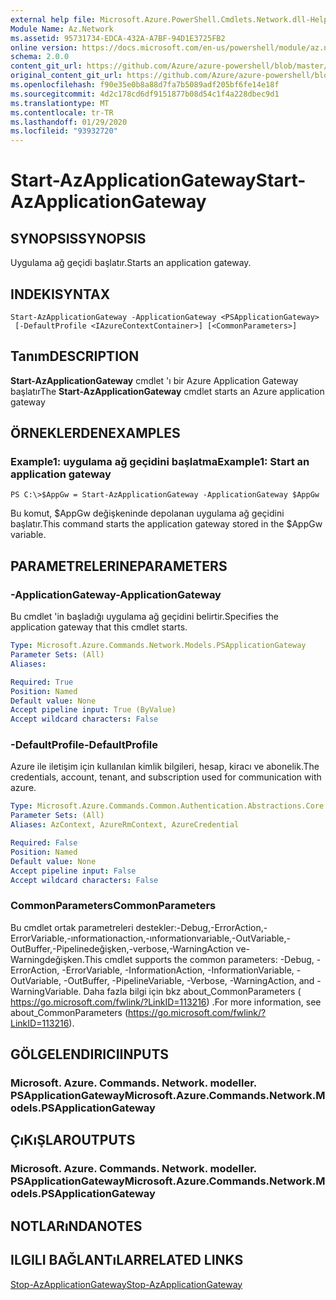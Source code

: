 ```yaml
---
external help file: Microsoft.Azure.PowerShell.Cmdlets.Network.dll-Help.xml
Module Name: Az.Network
ms.assetid: 95731734-EDCA-432A-A7BF-94D1E3725FB2
online version: https://docs.microsoft.com/en-us/powershell/module/az.network/start-azapplicationgateway
schema: 2.0.0
content_git_url: https://github.com/Azure/azure-powershell/blob/master/src/Network/Network/help/Start-AzApplicationGateway.md
original_content_git_url: https://github.com/Azure/azure-powershell/blob/master/src/Network/Network/help/Start-AzApplicationGateway.md
ms.openlocfilehash: f90e35e0b8a88d7fa7b5089adf205bf6fe14e18f
ms.sourcegitcommit: 4d2c178cd6df9151877b08d54c1f4a228dbec9d1
ms.translationtype: MT
ms.contentlocale: tr-TR
ms.lasthandoff: 01/29/2020
ms.locfileid: "93932720"
---
```

# <span data-ttu-id="db39f-101">Start-AzApplicationGateway</span><span class="sxs-lookup"><span data-stu-id="db39f-101">Start-AzApplicationGateway</span></span>

## <span data-ttu-id="db39f-102">SYNOPSIS</span><span class="sxs-lookup"><span data-stu-id="db39f-102">SYNOPSIS</span></span>
<span data-ttu-id="db39f-103">Uygulama ağ geçidi başlatır.</span><span class="sxs-lookup"><span data-stu-id="db39f-103">Starts an application gateway.</span></span>

## <span data-ttu-id="db39f-104">INDEKI</span><span class="sxs-lookup"><span data-stu-id="db39f-104">SYNTAX</span></span>

```
Start-AzApplicationGateway -ApplicationGateway <PSApplicationGateway>
 [-DefaultProfile <IAzureContextContainer>] [<CommonParameters>]
```

## <span data-ttu-id="db39f-105">Tanım</span><span class="sxs-lookup"><span data-stu-id="db39f-105">DESCRIPTION</span></span>
<span data-ttu-id="db39f-106">**Start-AzApplicationGateway** cmdlet 'ı bir Azure Application Gateway başlatır</span><span class="sxs-lookup"><span data-stu-id="db39f-106">The **Start-AzApplicationGateway** cmdlet starts an Azure application gateway</span></span>

## <span data-ttu-id="db39f-107">ÖRNEKLERDEN</span><span class="sxs-lookup"><span data-stu-id="db39f-107">EXAMPLES</span></span>

### <span data-ttu-id="db39f-108">Example1: uygulama ağ geçidini başlatma</span><span class="sxs-lookup"><span data-stu-id="db39f-108">Example1: Start an application gateway</span></span>
```
PS C:\>$AppGw = Start-AzApplicationGateway -ApplicationGateway $AppGw
```

<span data-ttu-id="db39f-109">Bu komut, $AppGw değişkeninde depolanan uygulama ağ geçidini başlatır.</span><span class="sxs-lookup"><span data-stu-id="db39f-109">This command starts the application gateway stored in the $AppGw variable.</span></span>

## <span data-ttu-id="db39f-110">PARAMETRELERINE</span><span class="sxs-lookup"><span data-stu-id="db39f-110">PARAMETERS</span></span>

### <span data-ttu-id="db39f-111">-ApplicationGateway</span><span class="sxs-lookup"><span data-stu-id="db39f-111">-ApplicationGateway</span></span>
<span data-ttu-id="db39f-112">Bu cmdlet 'in başladığı uygulama ağ geçidini belirtir.</span><span class="sxs-lookup"><span data-stu-id="db39f-112">Specifies the application gateway that this cmdlet starts.</span></span>

```yaml
Type: Microsoft.Azure.Commands.Network.Models.PSApplicationGateway
Parameter Sets: (All)
Aliases:

Required: True
Position: Named
Default value: None
Accept pipeline input: True (ByValue)
Accept wildcard characters: False
```

### <span data-ttu-id="db39f-113">-DefaultProfile</span><span class="sxs-lookup"><span data-stu-id="db39f-113">-DefaultProfile</span></span>
<span data-ttu-id="db39f-114">Azure ile iletişim için kullanılan kimlik bilgileri, hesap, kiracı ve abonelik.</span><span class="sxs-lookup"><span data-stu-id="db39f-114">The credentials, account, tenant, and subscription used for communication with azure.</span></span>

```yaml
Type: Microsoft.Azure.Commands.Common.Authentication.Abstractions.Core.IAzureContextContainer
Parameter Sets: (All)
Aliases: AzContext, AzureRmContext, AzureCredential

Required: False
Position: Named
Default value: None
Accept pipeline input: False
Accept wildcard characters: False
```

### <span data-ttu-id="db39f-115">CommonParameters</span><span class="sxs-lookup"><span data-stu-id="db39f-115">CommonParameters</span></span>
<span data-ttu-id="db39f-116">Bu cmdlet ortak parametreleri destekler:-Debug,-ErrorAction,-ErrorVariable,-ınformationaction,-ınformationvariable,-OutVariable,-OutBuffer,-Pipelinedeğişken,-verbose,-WarningAction ve-Warningdeğişken.</span><span class="sxs-lookup"><span data-stu-id="db39f-116">This cmdlet supports the common parameters: -Debug, -ErrorAction, -ErrorVariable, -InformationAction, -InformationVariable, -OutVariable, -OutBuffer, -PipelineVariable, -Verbose, -WarningAction, and -WarningVariable.</span></span> <span data-ttu-id="db39f-117">Daha fazla bilgi için bkz about_CommonParameters ( https://go.microsoft.com/fwlink/?LinkID=113216) .</span><span class="sxs-lookup"><span data-stu-id="db39f-117">For more information, see about_CommonParameters (https://go.microsoft.com/fwlink/?LinkID=113216).</span></span>

## <span data-ttu-id="db39f-118">GÖLGELENDIRICI</span><span class="sxs-lookup"><span data-stu-id="db39f-118">INPUTS</span></span>

### <span data-ttu-id="db39f-119">Microsoft. Azure. Commands. Network. modeller. PSApplicationGateway</span><span class="sxs-lookup"><span data-stu-id="db39f-119">Microsoft.Azure.Commands.Network.Models.PSApplicationGateway</span></span>

## <span data-ttu-id="db39f-120">ÇıKıŞLAR</span><span class="sxs-lookup"><span data-stu-id="db39f-120">OUTPUTS</span></span>

### <span data-ttu-id="db39f-121">Microsoft. Azure. Commands. Network. modeller. PSApplicationGateway</span><span class="sxs-lookup"><span data-stu-id="db39f-121">Microsoft.Azure.Commands.Network.Models.PSApplicationGateway</span></span>

## <span data-ttu-id="db39f-122">NOTLARıNDA</span><span class="sxs-lookup"><span data-stu-id="db39f-122">NOTES</span></span>

## <span data-ttu-id="db39f-123">ILGILI BAĞLANTıLAR</span><span class="sxs-lookup"><span data-stu-id="db39f-123">RELATED LINKS</span></span>

[<span data-ttu-id="db39f-124">Stop-AzApplicationGateway</span><span class="sxs-lookup"><span data-stu-id="db39f-124">Stop-AzApplicationGateway</span></span>](./Stop-AzApplicationGateway.md)


